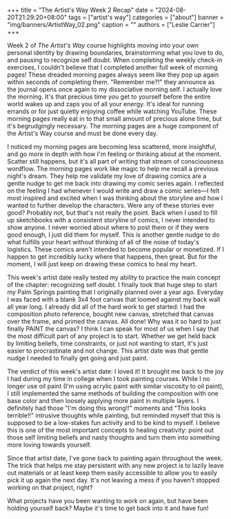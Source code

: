 +++
title = "The Artist's Way Week 2 Recap"
date = "2024-08-20T21:29:20+08:00"
tags = ["artist's way"]
categories = ["about"]
banner = "img/banners/ArtistWay_02.png"
caption = ""
authors = ["Leslie Carrier"]
+++

Week 2 of *The Artist's Way* course highlights moving into your own personal identity by drawing boundaries, brainstorming what you love to do, and pausing to recognize self doubt. When completing the weekly check-in exercises, I couldn't believe that I completed another full week of morning pages! These dreaded morning pages always seem like they pop up again within seconds of completing them. "Remember me?!" they announce as the journal opens once again to my dissociative morning self. I actually love the morning. It's that precious time you get to yourself before the entire world wakes up and zaps you of all your energy. It's ideal for running errands or for just quietly enjoying coffee while watching YouTube. These morning pages really eat in to that small amount of precious alone time, but it's begrudgingly necessary. The morning pages are a huge component of the Artist's Way course and must be done every day.

I noticed my morning pages are becoming less scattered, more insightful, and go more in depth with how I'm feeling or thinking about at the moment. Scatter still happens, but it's all part of writing that stream of consciousness wordflow. The morning pages work like magic to help me recall a previous night's dream. They help me validate my love of drawing comics are a gentle nudge to get me back into drawing my comic series again. I reflected on the feeling I had whenever I would write and draw a comic series&mdash;I felt most inspired and excited when I was thinking about the storyline and how I wanted to further develop the characters. Were any of these stories ever good? Probably not, but that's not really the point. Back when I used to fill up sketchbooks with a consistent storyline of comics, I never intended to show anyone. I never worried about where to post them or if they were good enough, I just did them for myself. This is another gentle nudge to do what fulfills your heart without thinking of all of the noise of today's logistics. These comics aren't intended to become popular or monetized. If I happen to get incredibly lucky where that happens, then great. But for the moment, I will just keep on drawing these comics to heal my heart.

This week's artist date really tested my ability to practice the main concept of the chapter: recognizing self doubt. I finally took that huge step to start my Palm Springs painting that I originally planned over a year ago. Everyday I was faced with a blank 3x4 foot canvas that loomed against my back wall all year long. I already did all of the hard work to get started: I had the composition photo reference, bought new canvas, stretched that canvas over the frame, and primed the canvas. All done! Why was it so hard to just finally PAINT the canvas? I think I can speak for most of us when I say that the most difficult part of any project is to start. Whether we get held back by limiting beliefs, time constraints, or just not wanting to start, it's just easier to procrastinate and not change. This artist date was that gentle nudge I needed to finally get going and just paint.

The verdict of this week's artist date: I loved it! It brought me back to the joy I had during my time in college when I took painting courses. While I no longer use oil paint (I'm using acrylic paint with similar viscosity to oil paint), I still implemented the same methods of building the composition with one base color and then loosely applying more paint in multiple layers. I definitely had those "I'm doing this wrong!!" moments and "This looks terrible!!" intrusive thoughts while painting, but reminded myself that this is supposed to be a low-stakes fun activity and to be kind to myself. I believe this is one of the most important concepts to healing creativity: point out those self limiting beliefs and nasty thoughts and turn them into something more loving towards yourself.

Since that artist date, I've gone back to painting again throughout the week. The trick that helps me stay persistent with any new project is to lazily leave out materials or at least keep them easily accessible to allow you to easily pick it up again the next day. It's not leaving a mess if you haven't stopped working on that project, right?

What projects have you been wanting to work on again, but have been holding yourself back? Maybe it's time to get back into it and have fun!
